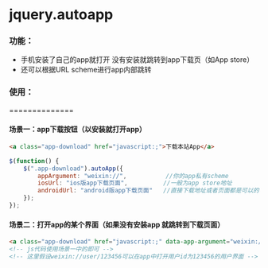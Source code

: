 jquery.autoapp
==============

### 功能：
* 手机安装了自己的app就打开 没有安装就跳转到app下载页（如App store） 
* 还可以根据URL scheme进行app内部跳转

### 使用：
==============

#### 场景一：app下载按钮（以安装就打开app）
```html
<a class="app-download" href="javascript:;">下载本站App</a>
```
```javascript
$(function() {
	$(".app-download").autoApp({
		appArgument: "weixin://",			//你的app私有scheme
		iosUrl: "ios版app下载页面",			//一般为app store地址
		androidUrl: "android版app下载页面"	//直接下载地址或者页面都是可以的
	});
});
```

#### 场景二：打开app的某个界面（如果没有安装app 就跳转到下载页面）
```html
<a class="app-download" href="javascript:;" data-app-argument="weixin://user/123456">查看此用户</a>
<!-- js代码使用场景一中的即可 -->
<!-- 这里假设weixin://user/123456可以在app中打开用户id为123456的用户界面 -->
```
